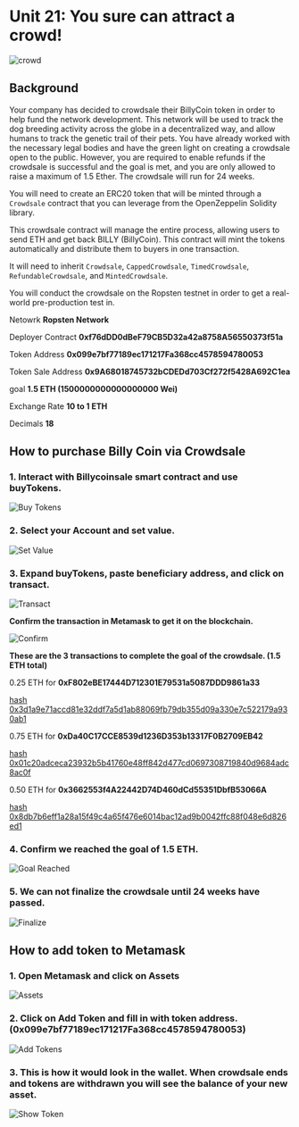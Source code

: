 # Unit 21: You sure can attract a crowd!

![crowd](Images/crowd.png)

## Background

Your company has decided to crowdsale their BillyCoin token in order to help fund the network development.
This network will be used to track the dog breeding activity across the globe in a decentralized way, and allow humans to track the genetic trail of their pets. You have already worked with the necessary legal bodies and have the green light on creating a crowdsale open to the public. However, you are required to enable refunds if the crowdsale is successful and the goal is met, and you are only allowed to raise a maximum of 1.5 Ether. The crowdsale will run for 24 weeks.

You will need to create an ERC20 token that will be minted through a `Crowdsale` contract that you can leverage from the OpenZeppelin Solidity library.

This crowdsale contract will manage the entire process, allowing users to send ETH and get back BILLY (BillyCoin).
This contract will mint the tokens automatically and distribute them to buyers in one transaction.

It will need to inherit `Crowdsale`, `CappedCrowdsale`, `TimedCrowdsale`, `RefundableCrowdsale`, and `MintedCrowdsale`.

You will conduct the crowdsale on the Ropsten testnet in order to get a real-world pre-production test in.

Netowrk **Ropsten Network**

Deployer Contract **0xf76dDD0dBeF79CB5D32a42a8758A56550373f51a**

Token Address **0x099e7bf77189ec171217Fa368cc4578594780053**

Token Sale Address **0x9A68018745732bCDEDd703Cf272f5428A692C1ea**

goal **1.5 ETH (1500000000000000000 Wei)**

Exchange Rate **10 to 1 ETH**

Decimals **18**

## How to purchase Billy Coin via Crowdsale

### 1.  Interact with Billycoinsale smart contract and use buyTokens.

![Buy Tokens](./Images/1.1_buyTokens.PNG)

### 2.  Select your Account and set value.

![Set Value](./Images/1.2_set_value.PNG)

### 3.  Expand buyTokens, paste beneficiary address, and click on transact.

![Transact](./Images/1.3_click_transact.PNG)

**Confirm the transaction in Metamask to get it on the blockchain.**

![Confirm](./Images/1.3_metamask_confirm.PNG)

**These are the 3 transactions to complete the goal of the crowdsale. (1.5 ETH total)**

0.25 ETH for **0xF802eBE17444D712301E79531a5087DDD9861a33**

[hash 0x3d1a9e71accd81e32ddf7a5d1ab88069fb79db355d09a330e7c522179a930ab1](https://ropsten.etherscan.io/tx/0x3d1a9e71accd81e32ddf7a5d1ab88069fb79db355d09a330e7c522179a930ab1)

0.75 ETH for **0xDa40C17CCE8539d1236D353b13317F0B2709EB42** 

[hash 0x01c20adceca23932b5b41760e48ff842d477cd0697308719840d9684adc8ac0f](https://ropsten.etherscan.io/tx/0x01c20adceca23932b5b41760e48ff842d477cd0697308719840d9684adc8ac0f)

0.50 ETH for **0x3662553f4A22442D74D460dCd55351DbfB53066A**

[hash 0x8db7b6eff1a28a15f49c4a65f476e6014bac12ad9b0042ffc88f048e6d826ed1](https://ropsten.etherscan.io/tx/0x8db7b6eff1a28a15f49c4a65f476e6014bac12ad9b0042ffc88f048e6d826ed1)

### 4.  Confirm we reached the goal of 1.5 ETH.

![Goal Reached](./Images/1.4_goal_reached.PNG)

### 5.  We can not finalize the crowdsale until 24 weeks have passed.

![Finalize](./Images/1.5_finalize.PNG)

## How to add token to Metamask

### 1. Open Metamask and click on Assets

![Assets](./Images/2.1_assets.PNG)

### 2. Click on Add Token and fill in with token address. (0x099e7bf77189ec171217Fa368cc4578594780053)

![Add Tokens](./Images/2.2_add_token.PNG)

### 3. This is how it would look in the wallet.  When crowdsale ends and tokens are withdrawn you will see the balance of your new asset.

![Show Token](./Images/2.3_billycoin_added.PNG)